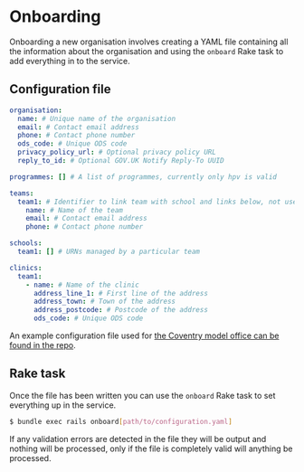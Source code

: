 # Onboarding

Onboarding a new organisation involves creating a YAML file containing all the information about the organisation and using the `onboard` Rake task to add everything in to the service.

## Configuration file

```yaml
organisation:
  name: # Unique name of the organisation
  email: # Contact email address
  phone: # Contact phone number
  ods_code: # Unique ODS code
  privacy_policy_url: # Optional privacy policy URL
  reply_to_id: # Optional GOV.UK Notify Reply-To UUID

programmes: [] # A list of programmes, currently only hpv is valid

teams:
  team1: # Identifier to link team with school and links below, not used in app
    name: # Name of the team
    email: # Contact email address
    phone: # Contact phone number

schools:
  team1: [] # URNs managed by a particular team

clinics:
  team1:
    - name: # Name of the clinic
      address_line_1: # First line of the address
      address_town: # Town of the address
      address_postcode: # Postcode of the address
      ods_code: # Unique ODS code
```

An example configuration file used for [the Coventry model office can be found in the repo][coventry-model-office].

[coventry-model-office]: /config/onboarding/coventry-model-office.yaml

## Rake task

Once the file has been written you can use the `onboard` Rake task to set everything up in the service.

```sh
$ bundle exec rails onboard[path/to/configuration.yaml]
```

If any validation errors are detected in the file they will be output and nothing will be processed, only if the file is completely valid will anything be processed.
